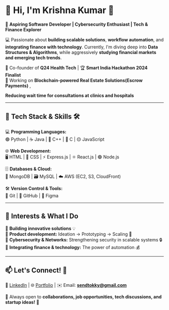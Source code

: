 

# 👋 Hi, I'm **Krishna Kumar** 🚀  
🎯 **Aspiring Software Developer | Cybersecurity Enthusiast | Tech & Finance Explorer**  

💻 Passionate about **building scalable solutions**, **workflow automation**, and **integrating finance with technology**. Currently, I'm diving deep into **Data Structures & Algorithms**, while aggressively **studying financial markets and emerging tech trends**.  

🚀 Co-founder of **Q24 Health Tech** | 🏆 **Smart India Hackathon 2024 Finalist**  
📌 Working on **Blockchain-powered Real Estate Solutions(Escrow Payments)** ,

**Reducing wait time for consultations at clinics and hospitals**

---

## 🌱 **Tech Stack & Skills** 🛠️  
💻 **Programming Languages:**  
🟢 Python | ☕ Java | 🔵 C++ | 🔵 C | 🟡 JavaScript  

🌐 **Web Development:**  
🖥️ HTML | 🎨 CSS | ⚡ Express.js | ⚛️ React.js | 🟢 Node.js  

🗄️ **Databases & Cloud:**  
📀 MongoDB | 🗃️ MySQL | ☁️ AWS (EC2, S3, CloudFront)  

🛠 **Version Control & Tools:**  
🐙 Git | 📌 GitHub | 🎨 Figma  

---

## 🎯 **Interests & What I Do**  
🔹 **Building innovative solutions** 💡  
🔹 **Product development:** Ideation → Prototyping → Scaling 🚀  
🔹 **Cybersecurity & Networks:** Strengthening security in scalable systems 🔒  
🔹 **Integrating finance & technology:** The power of automation 💰  

---

## 📫 **Let's Connect!** 🤝  
🔗 [LinkedIn](https://www.linkedin.com/in/kky01) | 🌐 [Portfolio](kky.q24.xyz) | ✉️ Email: **sendtokky@gmail.com**  

💙 Always open to **collaborations, job opportunities, tech discussions, and startup ideas!** 🚀  

